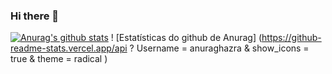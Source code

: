 ### Hi there 👋

<!--
**RonielNunes/RonielNunes** is a ✨ _special_ ✨ repository because its `README.md` (this file) appears on your GitHub profile.

Here are some ideas to get you started:

- 🔭 I’m currently working on ...
- 🌱 I’m currently learning ...
- 👯 I’m looking to collaborate on ...
- 🤔 I’m looking for help with ...
- 💬 Ask me about ...
- 📫 How to reach me: ...
- 😄 Pronouns: ...
- ⚡ Fun fact: ...
-->


[![Anurag's github stats](https://github-readme-stats.vercel.app/api?username=RonielNunes)](https://github.com/anuraghazra/github-readme-stats)
! [Estatísticas do github de Anurag] (https://github-readme-stats.vercel.app/api ? Username = anuraghazra & show_icons = true & theme = radical )

